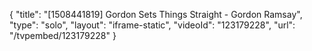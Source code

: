 {
    "title": "[1508441819] Gordon Sets Things Straight - Gordon Ramsay",
    "type": "solo",
    "layout": "iframe-static",
    "videoId": "123179228",
    "url": "\/tvpembed\/123179228"
}